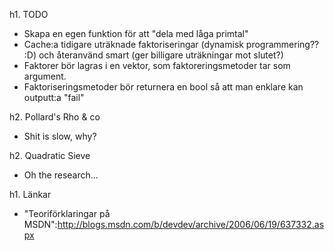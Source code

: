 h1. TODO

* Skapa en egen funktion för att "dela med låga primtal"
* Cache:a tidigare uträknade faktoriseringar (dynamisk programmering?? :D) och återanvänd smart (ger billigare uträkningar mot slutet?)
* Faktorer bör lagras i en vektor, som faktoreringsmetoder tar som argument.
* Faktoriseringsmetoder bör returnera en bool så att man enklare kan outputt:a "fail"

h2. Pollard's Rho & co

* Shit is slow, why?

h2. Quadratic Sieve

* Oh the research...

h1. Länkar

* "Teoriförklaringar på MSDN":http://blogs.msdn.com/b/devdev/archive/2006/06/19/637332.aspx